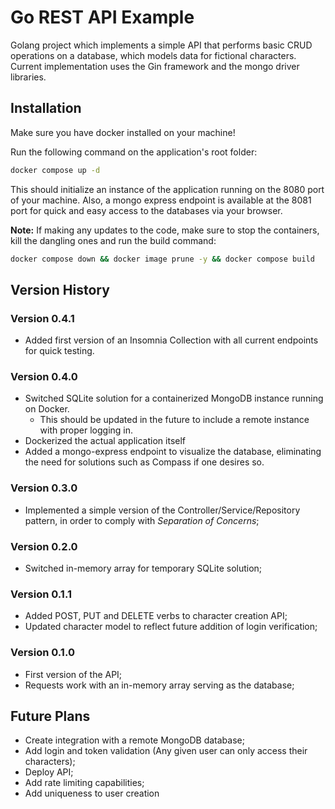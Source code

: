 # Go REST API Example

Golang project which implements a simple API that performs basic CRUD operations on a database, which models data for fictional characters.
Current implementation uses the Gin framework and the mongo driver libraries.

## Installation

Make sure you have docker installed on your machine!

Run the following command on the application's root folder:

``` bash
docker compose up -d
```

This should initialize an instance of the application running on the 8080 port of your machine. Also, a mongo express endpoint is available at the 8081 port for quick and easy access to the databases via your browser.

**Note:** If making any updates to the code, make sure to stop the containers, kill the dangling ones and run the build command:

``` bash
docker compose down && docker image prune -y && docker compose build
```

## Version History

### Version 0.4.1
* Added first version of an Insomnia Collection with all current endpoints for quick testing.

### Version 0.4.0
* Switched SQLite solution for a containerized MongoDB instance running on Docker.
    * This should be updated in the future to include a remote instance with proper logging in.
* Dockerized the actual application itself
* Added a mongo-express endpoint to visualize the database, eliminating the need for solutions such as Compass if one desires so.

### Version 0.3.0
* Implemented a simple version of the Controller/Service/Repository pattern, in order to comply with _Separation of Concerns_;

### Version 0.2.0
* Switched in-memory array for temporary SQLite solution;

### Version 0.1.1
* Added POST, PUT and DELETE verbs to character creation API;
* Updated character model to reflect future addition of login verification;

### Version 0.1.0
* First version of the API;
* Requests work with an in-memory array serving as the database;

## Future Plans 

* Create integration with a remote MongoDB database;
* Add login and token validation (Any given user can only access their characters);
* Deploy API;
* Add rate limiting capabilities;
* Add uniqueness to user creation